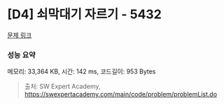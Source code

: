 # [D4] 쇠막대기 자르기 - 5432 

[문제 링크](https://swexpertacademy.com/main/code/problem/problemDetail.do?contestProbId=AWVl47b6DGMDFAXm) 

### 성능 요약

메모리: 33,364 KB, 시간: 142 ms, 코드길이: 953 Bytes



> 출처: SW Expert Academy, https://swexpertacademy.com/main/code/problem/problemList.do